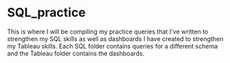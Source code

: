 # SQL_practice
This is where I will be compiling my practice queries that I've written to strengthen my SQL skills as well as dashboards I have created to strengthen my Tableau skills. Each SQL folder contains queries for a different schema and the Tableau folder contains the dashboards. 
